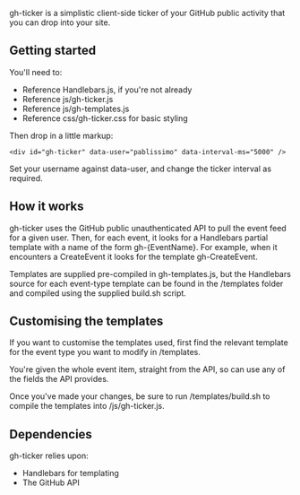 gh-ticker is a simplistic client-side ticker of your GitHub public activity that you can drop into your site.

## Getting started
You'll need to:

* Reference Handlebars.js, if you're not already
* Reference js/gh-ticker.js
* Reference js/gh-templates.js
* Reference css/gh-ticker.css for basic styling

Then drop in a little markup:

    <div id="gh-ticker" data-user="pablissimo" data-interval-ms="5000" />

Set your username against data-user, and change the ticker interval as required.

## How it works
gh-ticker uses the GitHub public unauthenticated API to pull the event feed for a given user. Then, for each event, it looks for a Handlebars partial template with a name of the form gh-{EventName}. For example, when it encounters a CreateEvent it looks for the template gh-CreateEvent.

Templates are supplied pre-compiled in gh-templates.js, but the Handlebars source for each event-type template can be found in the /templates folder and compiled using the supplied build.sh script.

## Customising the templates
If you want to customise the templates used, first find the relevant template for the event type you want to modify in /templates.

You're given the whole event item, straight from the API, so can use any of the fields the API provides.

Once you've made your changes, be sure to run /templates/build.sh to compile the templates into /js/gh-ticker.js.

## Dependencies
gh-ticker relies upon:
* Handlebars for templating
* The GitHub API